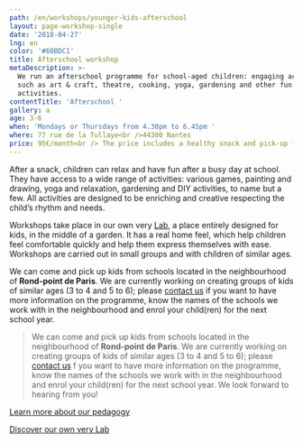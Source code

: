 ```yaml
---
path: /en/workshops/younger-kids-afterschool
layout: page-workshop-single
date: '2018-04-27'
lng: en
color: '#60BDC1'
title: Afterschool workshop
metaDescription: >-
  We run an afterschool programme for school-aged children: engaging activites
  such as art & craft, theatre, cooking, yoga, gardening and other fun
  activities.
contentTitle: 'Afterschool '
gallery: a
age: 3-6
when: 'Mondays or Thursdays from 4.30pm to 6.45pm '
where: 77 rue de la Tullaye<br />44300 Nantes
price: 95€/month<br /> The price includes a healthy snack and pick-up from school
---
```

After a snack, children can relax and have fun after a busy day at school. They have access to a wide range of activities: various games, painting and drawing, yoga and relaxation, gardening and DIY activities, to name but a few. All activities are designed to be enriching and creative respecting the child’s rhythm and needs.

Workshops take place in our own very [Lab](https://www.google.fr/maps?q=77+rue+de+la+tullaye+nantes&rlz=1C1JZAP_enFR710FR711&um=1&ie=UTF-8&sa=X&ved=0ahUKEwiL6Pi9jd_cAhULCxoKHZXoAKEQ_AUICigB), a place entirely designed for kids, in the middle of a garden. It has a real home feel, which help children feel comfortable quickly and help them express themselves with ease. Workshops are carried out in small groups and with children of similar ages.   

We can come and pick up kids from schools located in the neighbourhood of **Rond-point de Paris**. We are currently working on creating groups of kids of similar ages (3 to 4 and 5 to 6); please [contact us](/en/contact-us) if you want to have more information on the programme, know the names of the schools we work with in the neighbourhood and enrol your child(ren) for the next school year.

> We can come and pick up kids from schools located in the neighbourhood of **Rond-point de Paris**. We are currently working on creating groups of kids of similar ages (3 to 4 and 5 to 6); please [contact us](hello@lopenlab.com) f you want to have more information on the programme, know the names of the schools we work with in the neighbourhood and enrol your child(ren) for the next school year. We look forward to hearing from you!

[Learn more about our pedagogy](/en/pedagogy)

[Discover our own very Lab](https://llfk.netlify.com/en/workshops)
